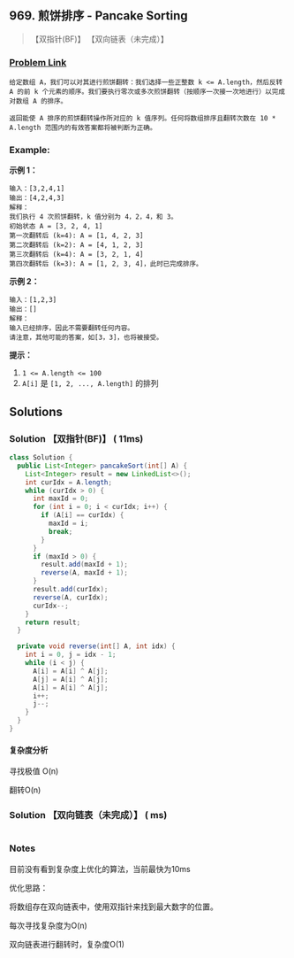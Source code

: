 ## 969. 煎饼排序 - Pancake Sorting

> 【双指针(BF)】 【双向链表（未完成）】

### [Problem Link](https://leetcode-cn.com/problems/pancake-sorting/)
	给定数组 A，我们可以对其进行煎饼翻转：我们选择一些正整数 k <= A.length，然后反转 A 的前 k 个元素的顺序。我们要执行零次或多次煎饼翻转（按顺序一次接一次地进行）以完成对数组 A 的排序。
	
	返回能使 A 排序的煎饼翻转操作所对应的 k 值序列。任何将数组排序且翻转次数在 10 * A.length 范围内的有效答案都将被判断为正确。

### Example:

**示例 1：**

```
输入：[3,2,4,1]
输出：[4,2,4,3]
解释：
我们执行 4 次煎饼翻转，k 值分别为 4，2，4，和 3。
初始状态 A = [3, 2, 4, 1]
第一次翻转后 (k=4): A = [1, 4, 2, 3]
第二次翻转后 (k=2): A = [4, 1, 2, 3]
第三次翻转后 (k=4): A = [3, 2, 1, 4]
第四次翻转后 (k=3): A = [1, 2, 3, 4]，此时已完成排序。 
```

**示例 2：**

```
输入：[1,2,3]
输出：[]
解释：
输入已经排序，因此不需要翻转任何内容。
请注意，其他可能的答案，如[3，3]，也将被接受。
```

**提示：**

1. `1 <= A.length <= 100`
2. `A[i]` 是 `[1, 2, ..., A.length]` 的排列

## Solutions

### Solution 【双指针(BF)】 ( 11ms)
```java
class Solution {
  public List<Integer> pancakeSort(int[] A) {
    List<Integer> result = new LinkedList<>();
    int curIdx = A.length;
    while (curIdx > 0) {
      int maxId = 0;
      for (int i = 0; i < curIdx; i++) {
        if (A[i] == curIdx) {
          maxId = i;
          break;
        }
      }
      if (maxId > 0) {
        result.add(maxId + 1);
        reverse(A, maxId + 1);
      }
      result.add(curIdx);
      reverse(A, curIdx);
      curIdx--;
    }
    return result;
  }

  private void reverse(int[] A, int idx) {
    int i = 0, j = idx - 1;
    while (i < j) {
      A[i] = A[i] ^ A[j];
      A[j] = A[i] ^ A[j];
      A[i] = A[i] ^ A[j];
      i++;
      j--;
    }
  }
}
```
#### 复杂度分析

寻找极值 O(n)

翻转O(n)

### Solution 【双向链表（未完成）】 ( ms)
```java

```
### Notes

目前没有看到复杂度上优化的算法，当前最快为10ms

优化思路：

将数组存在双向链表中，使用双指针来找到最大数字的位置。

每次寻找复杂度为O(n)

双向链表进行翻转时，复杂度O(1)

